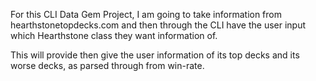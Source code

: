 For this CLI Data Gem Project, I am going to take information from hearthstonetopdecks.com and then through the CLI have the user input which Hearthstone class they want information of. 

This will provide then give the user information of its top decks and its worse decks, as parsed through from win-rate.

